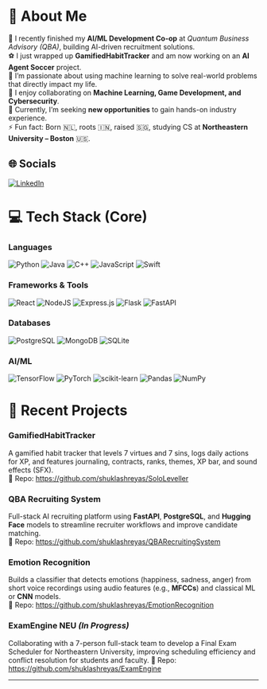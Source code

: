 # 💫 About Me  

🔭 I recently finished my **AI/ML Development Co-op** at *Quantum Business Advisory (QBA)*, building AI-driven recruitment solutions.  
⚽ I just wrapped up **GamifiedHabitTracker** and am now working on an **AI Agent Soccer** project.  
🌱 I’m passionate about using machine learning to solve real-world problems that directly impact my life.  
👯 I enjoy collaborating on **Machine Learning, Game Development, and Cybersecurity**.  
🤝 Currently, I’m seeking **new opportunities** to gain hands-on industry experience.  
⚡ Fun fact: Born 🇳🇱, roots 🇮🇳, raised 🇸🇬, studying CS at **Northeastern University – Boston** 🇺🇸.  


## 🌐 Socials  
[![LinkedIn](https://img.shields.io/badge/LinkedIn-%230077B5.svg?logo=linkedin&logoColor=white)](https://www.linkedin.com/in/shreyas-shukla26/)  


# 💻 Tech Stack (Core)  

### **Languages**  
![Python](https://img.shields.io/badge/python-3670A0?style=for-the-badge&logo=python&logoColor=ffdd54) ![Java](https://img.shields.io/badge/java-%23ED8B00.svg?style=for-the-badge&logo=openjdk&logoColor=white) ![C++](https://img.shields.io/badge/c++-%2300599C.svg?style=for-the-badge&logo=c%2B%2B&logoColor=white) ![JavaScript](https://img.shields.io/badge/javascript-%23323330.svg?style=for-the-badge&logo=javascript&logoColor=%23F7DF1E) ![Swift](https://img.shields.io/badge/swift-F54A2A?style=for-the-badge&logo=swift&logoColor=white)  

### **Frameworks & Tools**  
![React](https://img.shields.io/badge/react-%2320232a.svg?style=for-the-badge&logo=react&logoColor=%2361DAFB) ![NodeJS](https://img.shields.io/badge/node.js-6DA55F?style=for-the-badge&logo=node.js&logoColor=white) ![Express.js](https://img.shields.io/badge/express.js-%23404d59.svg?style=for-the-badge&logo=express&logoColor=%2361DAFB) ![Flask](https://img.shields.io/badge/flask-%23000.svg?style=for-the-badge&logo=flask&logoColor=white) ![FastAPI](https://img.shields.io/badge/fastapi-%2300C7B7.svg?style=for-the-badge&logo=fastapi&logoColor=white)  

### **Databases**  
![PostgreSQL](https://img.shields.io/badge/postgresql-%23316192.svg?style=for-the-badge&logo=postgresql&logoColor=white) ![MongoDB](https://img.shields.io/badge/MongoDB-%234ea94b.svg?style=for-the-badge&logo=mongodb&logoColor=white) ![SQLite](https://img.shields.io/badge/sqlite-%2307405e.svg?style=for-the-badge&logo=sqlite&logoColor=white)  

### **AI/ML**  
![TensorFlow](https://img.shields.io/badge/TensorFlow-%23FF6F00.svg?style=for-the-badge&logo=TensorFlow&logoColor=white) ![PyTorch](https://img.shields.io/badge/PyTorch-%23EE4C2C.svg?style=for-the-badge&logo=PyTorch&logoColor=white) ![scikit-learn](https://img.shields.io/badge/scikit--learn-%23F7931E.svg?style=for-the-badge&logo=scikit-learn&logoColor=white) ![Pandas](https://img.shields.io/badge/pandas-%23150458.svg?style=for-the-badge&logo=pandas&logoColor=white) ![NumPy](https://img.shields.io/badge/numpy-%23013243.svg?style=for-the-badge&logo=numpy&logoColor=white)  


# 🚀 Recent Projects  

### **GamifiedHabitTracker**  
A gamified habit tracker that levels 7 virtues and 7 sins, logs daily actions for XP, and features journaling, contracts, ranks, themes, XP bar, and sound effects (SFX).  
🔗 Repo: https://github.com/shuklashreyas/SoloLeveller  

### **QBA Recruiting System**  
Full-stack AI recruiting platform using **FastAPI**, **PostgreSQL**, and **Hugging Face** models to streamline recruiter workflows and improve candidate matching.  
🔗 Repo: https://github.com/shuklashreyas/QBARecruitingSystem  

### **Emotion Recognition**  
Builds a classifier that detects emotions (happiness, sadness, anger) from short voice recordings using audio features (e.g., **MFCCs**) and classical ML or **CNN** models.  
🔗 Repo: https://github.com/shuklashreyas/EmotionRecognition  

### **ExamEngine NEU** *(In Progress)*  
Collaborating with a 7-person full-stack team to develop a Final Exam Scheduler for Northeastern University, improving scheduling efficiency and conflict resolution for students and faculty.
🔗 Repo: https://github.com/shuklashreyas/ExamEngine

---
